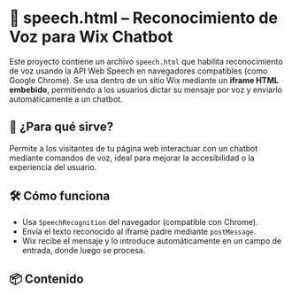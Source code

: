 # 🎤 speech.html – Reconocimiento de Voz para Wix Chatbot

Este proyecto contiene un archivo `speech.html` que habilita reconocimiento de voz usando la API Web Speech en navegadores compatibles (como Google Chrome). Se usa dentro de un sitio Wix mediante un **iframe HTML embebido**, permitiendo a los usuarios dictar su mensaje por voz y enviarlo automáticamente a un chatbot.

## 🚀 ¿Para qué sirve?

Permite a los visitantes de tu página web interactuar con un chatbot mediante comandos de voz, ideal para mejorar la accesibilidad o la experiencia del usuario.

## 🛠 Cómo funciona

- Usa `SpeechRecognition` del navegador (compatible con Chrome).
- Envía el texto reconocido al iframe padre mediante `postMessage`.
- Wix recibe el mensaje y lo introduce automáticamente en un campo de entrada, donde luego se procesa.

## 📦 Contenido

